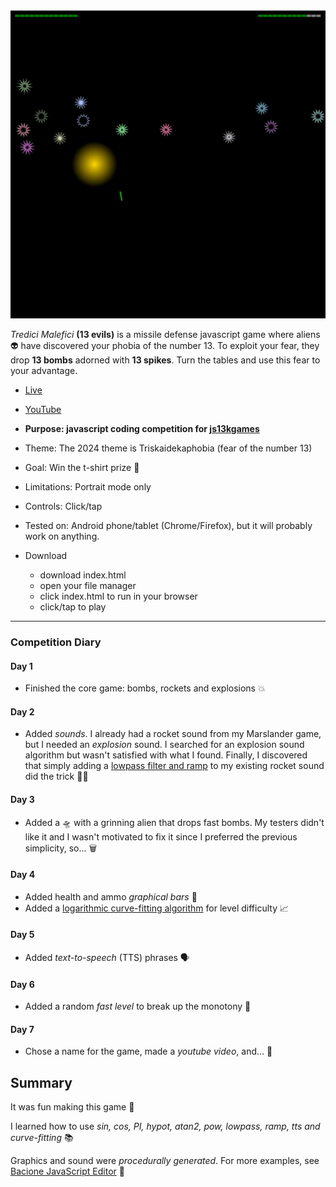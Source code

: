 [![Play](README.JPG)](https://bacionejs.github.io/tredicimalefici)

*Tredici Malefici* **(13 evils)** is a missile defense javascript game where aliens 👽 have discovered your phobia of the number 13. To exploit your fear, they drop **13 bombs** adorned with **13 spikes**. Turn the tables and use this fear to your advantage.

- [Live](https://bacionejs.github.io/tredicimalefici)
- [YouTube](http://www.youtube.com/@bacionejs)

- **Purpose: javascript coding competition for [js13kgames](https://js13kgames.com)**
- Theme: The 2024 theme is Triskaidekaphobia (fear of the number 13)
- Goal: Win the t-shirt prize 🎯
- Limitations: Portrait mode only
- Controls: Click/tap
- Tested on: Android phone/tablet (Chrome/Firefox), but it will probably work on anything.

- Download
  - download index.html
  - open your file manager
  - click index.html to run in your browser
  - click/tap to play

---

### Competition Diary

#### Day 1
- Finished the core game: bombs, rockets and explosions 💥

#### Day 2
- Added *sounds*. I already had a rocket sound from my Marslander game, but I needed an *explosion* sound. I searched for an explosion sound algorithm but wasn't satisfied with what I found. Finally, I discovered that simply adding a [lowpass filter and ramp](https://bacionejs.github.io/explosion) to my existing rocket sound did the trick 🕵️‍♂️

#### Day 3
- Added a 🛸 with a grinning alien that drops fast bombs. My testers didn't like it and I wasn't motivated to fix it since I preferred the previous simplicity, so... 🗑️

#### Day 4
- Added health and ammo *graphical bars* 🚥
- Added a [logarithmic curve-fitting algorithm](https://bacionejs.github.io/difficultyalgorithm) for level difficulty 📈

#### Day 5
- Added *text-to-speech* (TTS) phrases 🗣️

#### Day 6
- Added a random *fast level* to break up the monotony 🤪

#### Day 7
- Chose a name for the game, made a *youtube video*, and... 🚀

## Summary
It was fun making this game 🥳

I learned how to use *sin, cos, PI, hypot, atan2, pow, lowpass, ramp, tts and curve-fitting* 📚


Graphics and sound were *procedurally generated*. For more examples, see [Bacione JavaScript Editor](https://github.com/bacionejs/editor) 🫦
